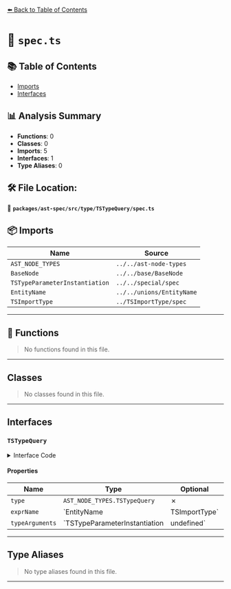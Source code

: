 [⬅️ Back to Table of Contents](../../../../../index.md)

# 📄 `spec.ts`

## 📚 Table of Contents

- [Imports](#imports)
- [Interfaces](#interfaces)

## 📊 Analysis Summary

- **Functions**: 0
- **Classes**: 0
- **Imports**: 5
- **Interfaces**: 1
- **Type Aliases**: 0

## 🛠️ File Location:
📂 **`packages/ast-spec/src/type/TSTypeQuery/spec.ts`**

## 📦 Imports

| Name | Source |
|------|--------|
| `AST_NODE_TYPES` | `../../ast-node-types` |
| `BaseNode` | `../../base/BaseNode` |
| `TSTypeParameterInstantiation` | `../../special/spec` |
| `EntityName` | `../../unions/EntityName` |
| `TSImportType` | `../TSImportType/spec` |


---

## 🔧 Functions

> No functions found in this file.


---

## Classes

> No classes found in this file.


---

## Interfaces

### `TSTypeQuery`

<details><summary>Interface Code</summary>

```ts
export interface TSTypeQuery extends BaseNode {
  type: AST_NODE_TYPES.TSTypeQuery;
  exprName: EntityName | TSImportType;
  typeArguments: TSTypeParameterInstantiation | undefined;
}
```
</details>

#### Properties

| Name | Type | Optional | Description |
|------|------|----------|-------------|
| `type` | `AST_NODE_TYPES.TSTypeQuery` | ✗ |  |
| `exprName` | `EntityName | TSImportType` | ✗ |  |
| `typeArguments` | `TSTypeParameterInstantiation | undefined` | ✗ |  |


---

## Type Aliases

> No type aliases found in this file.


---